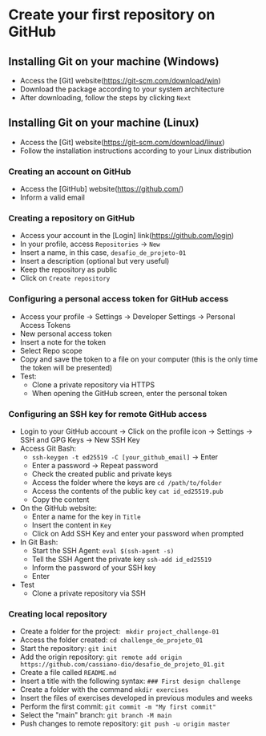 # Create your first repository on GitHub

## Installing Git on your machine (Windows)

- Access the [Git] website(https://git-scm.com/download/win)
- Download the package according to your system architecture
- After downloading, follow the steps by clicking ```Next```

## Installing Git on your machine (Linux)

- Access the [Git] website(https://git-scm.com/download/linux)
- Follow the installation instructions according to your Linux distribution

### Creating an account on GitHub

- Access the [GitHub] website(https://github.com/)
- Inform a valid email

### Creating a repository on GitHub

- Access your account in the [Login] link(https://github.com/login)
- In your profile, access ```Repositories``` -> ```New```
- Insert a name, in this case, ```desafio_de_projeto-01```
- Insert a description (optional but very useful)
- Keep the repository as public
- Click on ```Create repository```

### Configuring a personal access token for GitHub access

- Access your profile -> Settings -> Developer Settings -> Personal Access Tokens
- New personal access token
- Insert a note for the token
- Select Repo scope
- Copy and save the token to a file on your computer (this is the only time the token will be presented)
- Test:
  - Clone a private repository via HTTPS
  - When opening the GitHub screen, enter the personal token

### Configuring an SSH key for remote GitHub access

- Login to your GitHub account -> Click on the profile icon -> Settings -> SSH and GPG Keys -> New SSH Key
- Access Git Bash:
  - ```ssh-keygen -t ed25519 -C [your_github_email]``` -> Enter
  - Enter a password -> Repeat password
  - Check the created public and private keys
  - Access the folder where the keys are ```cd /path/to/folder```
  - Access the contents of the public key ```cat id_ed25519.pub```
  - Copy the content
- On the GitHub website:
  - Enter a name for the key in ```Title```
  - Insert the content in ```Key```
  - Click on Add SSH Key and enter your password when prompted
- In Git Bash:
  - Start the SSH Agent: ```eval $(ssh-agent -s)```
  - Tell the SSH Agent the private key ```ssh-add id_ed25519```
  - Inform the password of your SSH key
  - Enter
- Test
  - Clone a private repository via SSH

### Creating local repository

- Create a folder for the project: ``` mkdir project_challenge-01```
- Access the folder created: ```cd challenge_de_projeto_01```
- Start the repository: ```git init```
- Add the origin repository: ```git remote add origin https://github.com/cassiano-dio/desafio_de_projeto_01.git```
- Create a file called ```README.md```
- Insert a title with the following syntax:
```### First design challenge```
- Create a folder with the command ```mkdir exercises```
- Insert the files of exercises developed in previous modules and weeks
- Perform the first commit: ```git commit -m "My first commit"```
- Select the "main" branch: ```git branch -M main```
- Push changes to remote repository: ```git push -u origin master```
